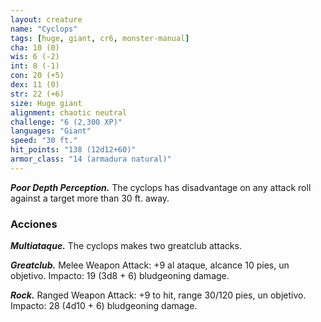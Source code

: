 ```yaml
---
layout: creature
name: "Cyclops"
tags: [huge, giant, cr6, monster-manual]
cha: 10 (0)
wis: 6 (-2)
int: 8 (-1)
con: 20 (+5)
dex: 11 (0)
str: 22 (+6)
size: Huge giant
alignment: chaotic neutral
challenge: "6 (2,300 XP)"
languages: "Giant"
speed: "30 ft."
hit_points: "138 (12d12+60)"
armor_class: "14 (armadura natural)"
---
```


***Poor Depth Perception.*** The cyclops has disadvantage on any attack roll against a target more than 30 ft. away.

### Acciones

***Multiataque.*** The cyclops makes two greatclub attacks.

***Greatclub.*** Melee Weapon Attack: +9 al ataque, alcance 10 pies, un objetivo. Impacto: 19 (3d8 + 6) bludgeoning damage.

***Rock.*** Ranged Weapon Attack: +9 to hit, range 30/120 pies, un objetivo. Impacto: 28 (4d10 + 6) bludgeoning damage.